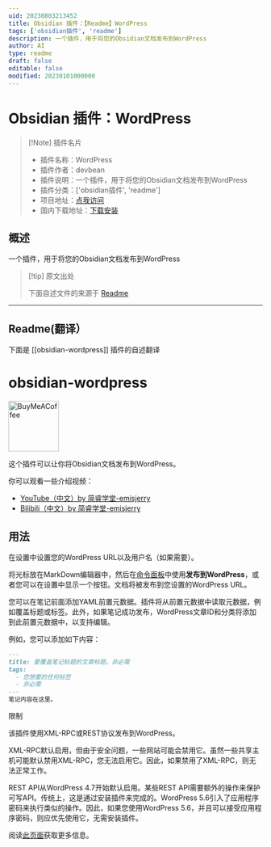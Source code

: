 ```yaml
---
uid: 20230803213452
title: Obsidian 插件：【Readme】WordPress
tags: ['obsidian插件', 'readme']
description: 一个插件，用于将您的Obsidian文档发布到WordPress
author: AI
type: readme
draft: false
editable: false
modified: 20230101000000
---
```


# Obsidian 插件：WordPress

> [!Note] 插件名片
> - 插件名称：WordPress
> - 插件作者：devbean
> - 插件说明：一个插件，用于将您的Obsidian文档发布到WordPress
> - 插件分类：['obsidian插件', 'readme']
> - 项目地址：[点我访问](https://github.com/devbean/obsidian-wordpress)
> - 国内下载地址：[下载安装](https://pkmer.cn/products/plugin/pluginMarket/?obsidian-wordpress)

## 概述

一个插件，用于将您的Obsidian文档发布到WordPress



> [!tip] 原文出处
> 
>下面自述文件的来源于 [Readme](https://ghproxy.net/https://raw.githubusercontent.com/devbean/obsidian-wordpress/main/README.md)
> 

---

## Readme(翻译）

下面是 [[obsidian-wordpress]] 插件的自述翻译



# obsidian-wordpress

[<img src="https://cdn.buymeacoffee.com/buttons/v2/default-yellow.png" alt="BuyMeACoffee" width="100">](https://www.buymeacoffee.com/devbean)

这个插件可以让你将Obsidian文档发布到WordPress。

你可以观看一些介绍视频：
* [YouTube（中文）by 简睿学堂-emisjerry](https://youtu.be/7YECfr_W1WM)
* [Bilibili（中文）by 简睿学堂-emisjerry](https://www.bilibili.com/video/BV1FT411A77m/?vd_source=8d3e1ef8cd3aab146af84cfad2f5076f)

## 用法

在设置中设置您的WordPress URL以及用户名（如果需要）。

将光标放在MarkDown编辑器中，然后在[命令面板](https://help.obsidian.md/Plugins/Command+palette)中使用**发布到WordPress**，或者您可以在设置中显示一个按钮。文档将被发布到您设置的WordPress URL。

您可以在笔记前面添加YAML前置元数据。插件将从前置元数据中读取元数据，例如覆盖标题或标签。此外，如果笔记成功发布，WordPress文章ID和分类将添加到此前置元数据中，以支持编辑。

例如，您可以添加如下内容：

```markdown
---
title: 要覆盖笔记标题的文章标题，非必需
tags:
  - 您想要的任何标签
  - 非必需
---
笔记内容在这里。
```

限制

该插件使用XML-RPC或REST协议发布到WordPress。

XML-RPC默认启用，但由于安全问题，一些网站可能会禁用它。虽然一些共享主机可能默认禁用XML-RPC，您无法启用它。因此，如果禁用了XML-RPC，则无法正常工作。

REST API从WordPress 4.7开始默认启用。某些REST API需要额外的操作来保护可写API。传统上，这是通过安装插件来完成的。WordPress 5.6引入了应用程序密码来执行类似的操作。因此，如果您使用WordPress 5.6，并且可以接受应用程序密码，则应优先使用它，无需安装插件。

阅读[此页面](https://devbean.github.io/obsidian-wordpress)获取更多信息。




